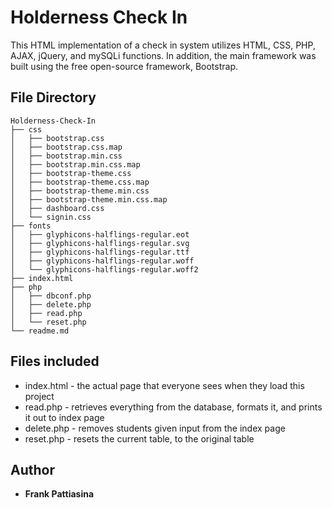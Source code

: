 # Holderness Check In

This HTML implementation of a check in system utilizes HTML, CSS, PHP, AJAX, jQuery, and mySQLi functions. In addition, the main framework was built using the free open-source framework, Bootstrap.

## File Directory
```
Holderness-Check-In  
├── css  
│   ├── bootstrap.css  
│   ├── bootstrap.css.map  
│   ├── bootstrap.min.css  
│   ├── bootstrap.min.css.map  
│   ├── bootstrap-theme.css  
│   ├── bootstrap-theme.css.map  
│   ├── bootstrap-theme.min.css  
│   ├── bootstrap-theme.min.css.map  
│   ├── dashboard.css  
│   └── signin.css  
├── fonts  
│   ├── glyphicons-halflings-regular.eot  
│   ├── glyphicons-halflings-regular.svg  
│   ├── glyphicons-halflings-regular.ttf  
│   ├── glyphicons-halflings-regular.woff  
│   └── glyphicons-halflings-regular.woff2  
├── index.html  
├── php  
│   ├── dbconf.php  
│   ├── delete.php  
│   ├── read.php  
│   └── reset.php  
└── readme.md  
```

## Files included

* index.html - the actual page that everyone sees when they load this project
* read.php - retrieves everything from the database, formats it, and prints it out to index page
* delete.php - removes students given input from the index page
* reset.php - resets the current table, to the original table

## Author
* **Frank Pattiasina**
